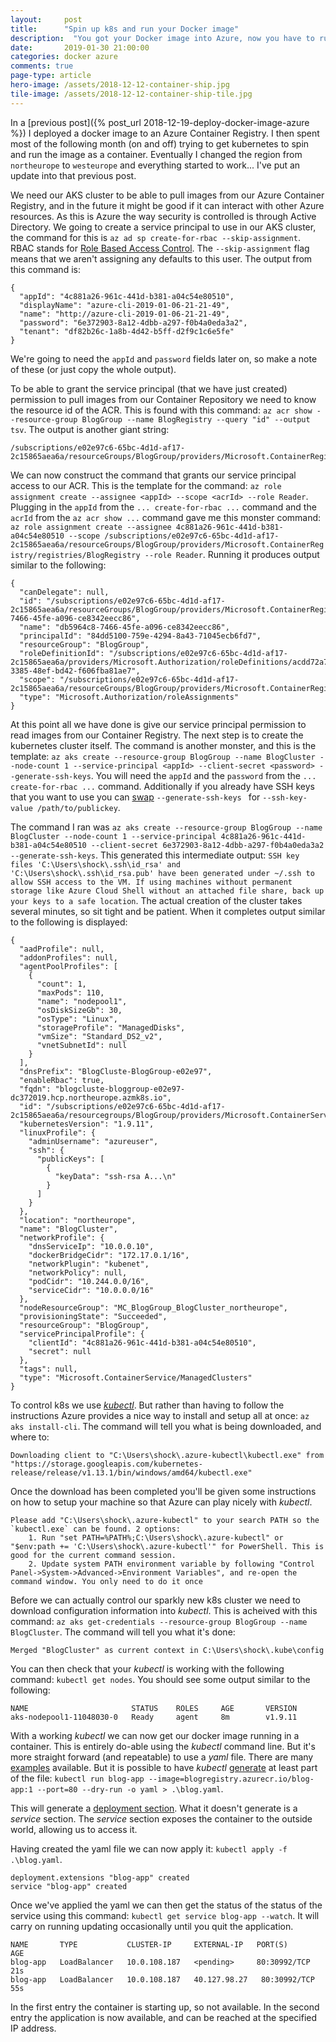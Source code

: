 ```yaml
---
layout: 	post
title:  	"Spin up k8s and run your Docker image"
description:  "You got your Docker image into Azure, now you have to run it in a container for it to be actually of use..."
date:   	2019-01-30 21:00:00
categories: docker azure
comments: true
page-type: article
hero-image: /assets/2018-12-12-container-ship.jpg
tile-image: /assets/2018-12-12-container-ship-tile.jpg
---
```


In a [previous post]({% post_url 2018-12-19-deploy-docker-image-azure %}) I deployed a docker image to an Azure Container Registry. I then spent most of the following month (on and off) trying to get kubernetes to spin and run the image as a container. Eventually I changed the region from `northeurope` to `westeurope` and everything started to work... I've put an update into that previous post.

We need our AKS cluster to be able to pull images from our Azure Container Registry, and in the future it might be good if it can interact with other Azure resources. As this is Azure the way security is controlled is through Active Directory. We going to create a service principal to use in our AKS cluster, the command for this is `az ad sp create-for-rbac --skip-assignment`. RBAC stands for [Role Based Access Control](https://en.wikipedia.org/wiki/Role-based_access_control). The `--skip-assignment` flag means that we aren't assigning any defaults to this user. The output from this command is:

```
{                                                      
  "appId": "4c881a26-961c-441d-b381-a04c54e80510",     
  "displayName": "azure-cli-2019-01-06-21-21-49",      
  "name": "http://azure-cli-2019-01-06-21-21-49",      
  "password": "6e372903-8a12-4dbb-a297-f0b4a0eda3a2",  
  "tenant": "df82b26c-1a8b-4d42-b5ff-d2f9c1c6e5fe"     
}
```

We're going to need the  `appId` and `password` fields later on, so make a note of these (or just copy the whole output).

To be able to grant the service principal (that we have just created) permission to pull images from our Container Repository we need to know the resource id of the ACR. This is found with this command: `az acr show --resource-group BlogGroup --name BlogRegistry --query "id" --output tsv`. The output is another giant string:

```
/subscriptions/e02e97c6-65bc-4d1d-af17-2c15865aea6a/resourceGroups/BlogGroup/providers/Microsoft.ContainerRegistry/registries/BlogRegistry
```

We can now construct the command that grants our service principal access to our ACR. This is the template for the command: `az role assignment create --assignee <appId> --scope <acrId> --role Reader`. Plugging in the `appId` from the `... create-for-rbac ...` command and the `acrId` from the `az acr show ...` command gave me this monster command: `az role assignment create --assignee 4c881a26-961c-441d-b381-a04c54e80510 --scope /subscriptions/e02e97c6-65bc-4d1d-af17-2c15865aea6a/resourceGroups/BlogGroup/providers/Microsoft.ContainerRegistry/registries/BlogRegistry --role Reader`. Running it produces output similar to the following:

```
{
  "canDelegate": null,
  "id": "/subscriptions/e02e97c6-65bc-4d1d-af17-2c15865aea6a/resourceGroups/BlogGroup/providers/Microsoft.ContainerRegistry/registries/BlogRegistry/providers/Microsoft.Authorization/roleAssignments/db5964c8-7466-45fe-a096-ce8342eecc86",
  "name": "db5964c8-7466-45fe-a096-ce8342eecc86",
  "principalId": "84dd5100-759e-4294-8a43-71045ecb6fd7",
  "resourceGroup": "BlogGroup",
  "roleDefinitionId": "/subscriptions/e02e97c6-65bc-4d1d-af17-2c15865aea6a/providers/Microsoft.Authorization/roleDefinitions/acdd72a7-3385-48ef-bd42-f606fba81ae7",
  "scope": "/subscriptions/e02e97c6-65bc-4d1d-af17-2c15865aea6a/resourceGroups/BlogGroup/providers/Microsoft.ContainerRegistry/registries/BlogRegistry",
  "type": "Microsoft.Authorization/roleAssignments"
}
```

At this point all we have done is give our service principal permission to read images from our Container Registry. The next step is to create the kubernetes cluster itself. The command is another monster, and this is the template: `az aks create --resource-group BlogGroup --name BlogCluster --node-count 1 --service-principal <appId> --client-secret <password> --generate-ssh-keys`. You will need the `appId` and the `password` from the `... create-for-rbac ...` command. Additionally if you already have SSH keys that you want to use you can [swap](https://docs.microsoft.com/en-us/cli/azure/aks?view=azure-cli-latest#az-aks-create) `--generate-ssh-keys ` for `--ssh-key-value /path/to/publickey`.

The command I ran was `az aks create --resource-group BlogGroup --name BlogCluster --node-count 1 --service-principal 4c881a26-961c-441d-b381-a04c54e80510 --client-secret 6e372903-8a12-4dbb-a297-f0b4a0eda3a2 --generate-ssh-keys`. This generated this intermediate output: `SSH key files 'C:\Users\shock\.ssh\id_rsa' and 'C:\Users\shock\.ssh\id_rsa.pub' have been generated under ~/.ssh to allow SSH access to the VM. If using machines without permanent storage like Azure Cloud Shell without an attached file share, back up your keys to a safe location`. The actual creation of the cluster takes several minutes, so sit tight and be patient. When it completes output similar to the following is displayed:

```
{
  "aadProfile": null,
  "addonProfiles": null,
  "agentPoolProfiles": [
    {
      "count": 1,
      "maxPods": 110,
      "name": "nodepool1",
      "osDiskSizeGb": 30,
      "osType": "Linux",
      "storageProfile": "ManagedDisks",
      "vmSize": "Standard_DS2_v2",
      "vnetSubnetId": null
    }
  ],
  "dnsPrefix": "BlogCluste-BlogGroup-e02e97",
  "enableRbac": true,
  "fqdn": "blogcluste-bloggroup-e02e97-dc372019.hcp.northeurope.azmk8s.io",
  "id": "/subscriptions/e02e97c6-65bc-4d1d-af17-2c15865aea6a/resourcegroups/BlogGroup/providers/Microsoft.ContainerService/managedClusters/BlogCluster",
  "kubernetesVersion": "1.9.11",
  "linuxProfile": {
    "adminUsername": "azureuser",
    "ssh": {
      "publicKeys": [
        {
          "keyData": "ssh-rsa A...\n"
        }
      ]
    }
  },
  "location": "northeurope",
  "name": "BlogCluster",
  "networkProfile": {
    "dnsServiceIp": "10.0.0.10",
    "dockerBridgeCidr": "172.17.0.1/16",
    "networkPlugin": "kubenet",
    "networkPolicy": null,
    "podCidr": "10.244.0.0/16",
    "serviceCidr": "10.0.0.0/16"
  },
  "nodeResourceGroup": "MC_BlogGroup_BlogCluster_northeurope",
  "provisioningState": "Succeeded",
  "resourceGroup": "BlogGroup",
  "servicePrincipalProfile": {
    "clientId": "4c881a26-961c-441d-b381-a04c54e80510",
    "secret": null
  },
  "tags": null,
  "type": "Microsoft.ContainerService/ManagedClusters"
}
```

To control k8s we use [_kubectl_](https://kubernetes.io/docs/tasks/tools/install-kubectl/). But rather than having to follow the instructions Azure provides a nice way to install and setup all at once: `az aks install-cli`. The command will tell you what is being downloaded, and where to:

```
Downloading client to "C:\Users\shock\.azure-kubectl\kubectl.exe" from "https://storage.googleapis.com/kubernetes-release/release/v1.13.1/bin/windows/amd64/kubectl.exe"
```

Once the download has been completed you'll be given some instructions on how to setup your machine so that Azure can play nicely with _kubectl_.

```
Please add "C:\Users\shock\.azure-kubectl" to your search PATH so the `kubectl.exe` can be found. 2 options:
    1. Run "set PATH=%PATH%;C:\Users\shock\.azure-kubectl" or "$env:path += 'C:\Users\shock\.azure-kubectl'" for PowerShell. This is good for the current command session.
    2. Update system PATH environment variable by following "Control Panel->System->Advanced->Environment Variables", and re-open the command window. You only need to do it once
```

Before we can actually control our sparkly new k8s cluster we need to download configuration information into _kubectl_. This is acheived with this command: `az aks get-credentials --resource-group BlogGroup --name BlogCluster`. The command will tell you what it's done:

```
Merged "BlogCluster" as current context in C:\Users\shock\.kube\config
```

You can then check that your _kubectl_ is working with the following command: `kubectl get nodes`. You should see some output similar to the following:

```
NAME                       STATUS    ROLES     AGE       VERSION
aks-nodepool1-11048030-0   Ready     agent     8m        v1.9.11
```

With a working _kubectl_ we can now get our docker image running in a container. This is entirely do-able using the _kubectl_ command line. But it's more straight forward (and repeatable) to use a _yaml_ file. There are many [examples](https://github.com/Azure-Samples/azure-voting-app-redis/blob/master/azure-vote-all-in-one-redis.yaml) available. But it is possible to have _kubectl_ [generate](https://speakerdeck.com/shahiddev/kubernetes-for-net-developers?slide=26) at least part of the file: `kubectl run blog-app --image=blogregistry.azurecr.io/blog-app:1 --port=80 --dry-run -o yaml > .\blog.yaml`.

This will generate a [deployment section](https://devopscube.com/kubernetes-deployment-tutorial/). What it doesn't generate is a _service_ section. The _service_ section exposes the container to the outside world, allowing us to access it.

Having created the yaml file we can now apply it: `kubectl apply -f .\blog.yaml`.

```
deployment.extensions "blog-app" created
service "blog-app" created
```

Once we've applied the yaml we can then get the status of the status of the service using this command: `kubectl get service blog-app --watch`. It will carry on running updating occasionally until you quit the application.

```
NAME       TYPE           CLUSTER-IP     EXTERNAL-IP   PORT(S)        AGE
blog-app   LoadBalancer   10.0.108.187   <pending>     80:30992/TCP   21s
blog-app   LoadBalancer   10.0.108.187   40.127.98.27   80:30992/TCP   55s
```

In the first entry the container is starting up, so not available. In the second entry the application is now available, and can be reached at the specified IP address.
